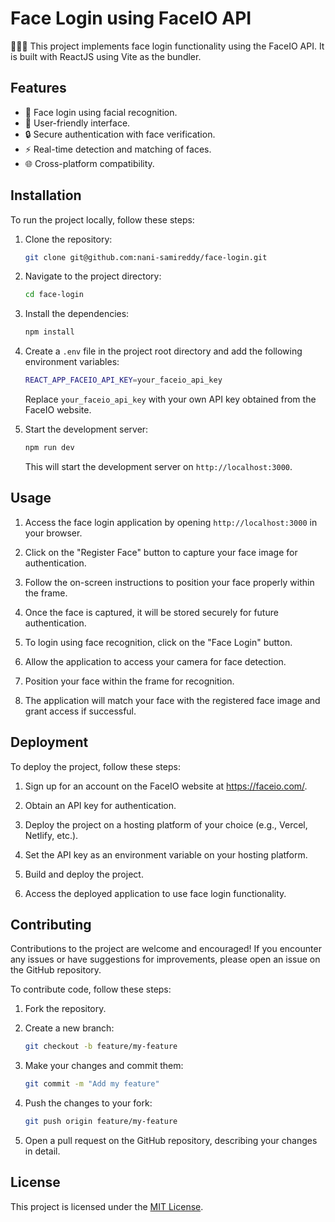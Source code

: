 # Face Login using FaceIO API

👤🔐👥 This project implements face login functionality using the FaceIO API. It is built with ReactJS using Vite as the bundler.

## Features

- 🚀 Face login using facial recognition.
- 🌟 User-friendly interface.
- 🔒 Secure authentication with face verification.
- ⚡ Real-time detection and matching of faces.
- 🌐 Cross-platform compatibility.

## Installation

To run the project locally, follow these steps:

1. Clone the repository:

   ```bash
   git clone git@github.com:nani-samireddy/face-login.git
   ```

2. Navigate to the project directory:

   ```bash
   cd face-login
   ```

3. Install the dependencies:

   ```bash
   npm install
   ```

4. Create a `.env` file in the project root directory and add the following environment variables:

   ```bash
   REACT_APP_FACEIO_API_KEY=your_faceio_api_key
   ```

   Replace `your_faceio_api_key` with your own API key obtained from the FaceIO website.

5. Start the development server:

   ```bash
   npm run dev
   ```

   This will start the development server on `http://localhost:3000`.

## Usage

1. Access the face login application by opening `http://localhost:3000` in your browser.

2. Click on the "Register Face" button to capture your face image for authentication.

3. Follow the on-screen instructions to position your face properly within the frame.

4. Once the face is captured, it will be stored securely for future authentication.

5. To login using face recognition, click on the "Face Login" button.

6. Allow the application to access your camera for face detection.

7. Position your face within the frame for recognition.

8. The application will match your face with the registered face image and grant access if successful.

## Deployment

To deploy the project, follow these steps:

1. Sign up for an account on the FaceIO website at https://faceio.com/.

2. Obtain an API key for authentication.

3. Deploy the project on a hosting platform of your choice (e.g., Vercel, Netlify, etc.).

4. Set the API key as an environment variable on your hosting platform.

5. Build and deploy the project.

6. Access the deployed application to use face login functionality.

## Contributing

Contributions to the project are welcome and encouraged! If you encounter any issues or have suggestions for improvements, please open an issue on the GitHub repository.

To contribute code, follow these steps:

1. Fork the repository.

2. Create a new branch:

   ```bash
   git checkout -b feature/my-feature
   ```

3. Make your changes and commit them:

   ```bash
   git commit -m "Add my feature"
   ```

4. Push the changes to your fork:

   ```bash
   git push origin feature/my-feature
   ```

5. Open a pull request on the GitHub repository, describing your changes in detail.

## License

This project is licensed under the [MIT License](LICENSE).
